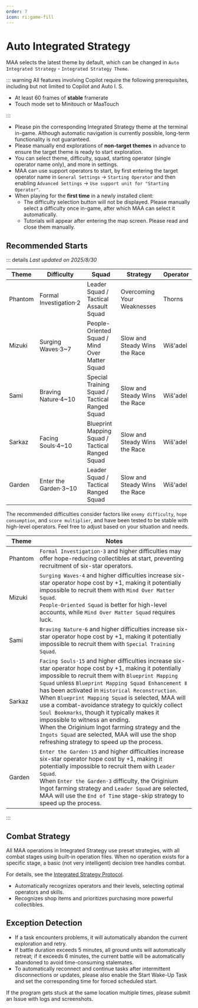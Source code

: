 ```yaml
---
order: 7
icon: ri:game-fill
---
```


# Auto Integrated Strategy

MAA selects the latest theme by default, which can be changed in `Auto Integrated Strategy` - `Integrated Strategy Theme`.

::: warning
All features involving Copilot require the following prerequisites, including but not limited to Copilot and Auto I. S.

- At least 60 frames of **stable** framerate
- Touch mode set to Minitouch or MaaTouch

:::

- Please pin the corresponding Integrated Strategy theme at the terminal in-game. Although automatic navigation is currently possible, long-term functionality is not guaranteed.
- Please manually end explorations of **non-target themes** in advance to ensure the target theme is ready to start exploration.
- You can select theme, difficulty, squad, starting operator (single operator name only), and more in settings.
- MAA can use support operators to start, by first entering the target operator name in `General Settings` → `Starting Operator` and then enabling `Advanced Settings` → `Use support unit for "Starting Operator"`.
- When playing for the **first time** in a newly installed client:
  - The difficulty selection button will not be displayed. Please manually select a difficulty once in-game, after which MAA can select it automatically.
  - Tutorials will appear after entering the map screen. Please read and close them manually.

## Recommended Starts

::: details _Last updated on 2025/8/30_

| Theme   | Difficulty             | Squad                                           | Strategy                      | Operator |
| ------- | ---------------------- | ----------------------------------------------- | ----------------------------- | -------- |
| Phantom | Formal Investigation·2 | Leader Squad / Tactical Assault Squad           | Overcoming Your Weaknesses    | Thorns   |
| Mizuki  | Surging Waves·3~7      | People-Oriented Squad / Mind Over Matter Squad  | Slow and Steady Wins the Race | Wiš'adel |
| Sami    | Braving Nature·4~10    | Special Training Squad / Tactical Ranged Squad  | Slow and Steady Wins the Race | Wiš'adel |
| Sarkaz  | Facing Souls·4~10      | Blueprint Mapping Squad / Tactical Ranged Squad | Slow and Steady Wins the Race | Wiš'adel |
| Garden  | Enter the Garden·3~10  | Leader Squad / Tactical Ranged Squad            | Slow and Steady Wins the Race | Wiš'adel |

The recommended difficulties consider factors like `enemy difficulty`, `hope consumption`, and `score multiplier`, and have been tested to be stable with high-level operators. Feel free to adjust based on your situation and needs.

| Theme   | Notes                                                                                                                                                                                                                                                                                                                                                                                                                                                                                                                                                                                                                   |
| ------- | ----------------------------------------------------------------------------------------------------------------------------------------------------------------------------------------------------------------------------------------------------------------------------------------------------------------------------------------------------------------------------------------------------------------------------------------------------------------------------------------------------------------------------------------------------------------------------------------------------------------------- |
| Phantom | `Formal Investigation·3` and higher difficulties may offer hope-reducing collectibles at start, preventing recruitment of six-star operators.                                                                                                                                                                                                                                                                                                                                                                                                                                                                           |
| Mizuki  | `Surging Waves·4` and higher difficulties increase six-star operator hope cost by +1, making it potentially impossible to recruit them with `Mind Over Matter Squad`.<br>`People-Oriented Squad` is better for high-level accounts, while `Mind Over Matter Squad` requires luck.                                                                                                                                                                                                                                                                                                                                       |
| Sami    | `Braving Nature·6` and higher difficulties increase six-star operator hope cost by +1, making it potentially impossible to recruit them with `Special Training Squad`.                                                                                                                                                                                                                                                                                                                                                                                                                                                  |
| Sarkaz  | `Facing Souls·15` and higher difficulties increase six-star operator hope cost by +1, making it potentially impossible to recruit them with `Blueprint Mapping Squad` unless `Blueprint Mapping Squad Enhancement Ⅱ` has been activated in `Historical Reconstruction`.<br>When `Blueprint Mapping Squad` is selected, MAA will use a combat-avoidance strategy to quickly collect `Soul Bookmarks`, though it typically makes it impossible to witness an ending.<br>When the Originium Ingot farming strategy and the `Ingots Squad` are selected, MAA will use the shop refreshing strategy to speed up the process. |
| Garden  | `Enter the Garden·15` and higher difficulties increase six-star operator hope cost by +1, making it potentially impossible to recruit them with `Leader Squad`.<br>When `Enter the Garden·3` difficulty, the Originium Ingot farming strategy and `Leader Squad` are selected, MAA will use the `End of Time` stage-skip strategy to speed up the process.                                                                                                                                                                                                                                                              |

:::

## Combat Strategy

All MAA operations in Integrated Strategy use preset strategies, with all combat stages using built-in operation files. When no operation exists for a specific stage, a basic (not very intelligent) decision tree handles combat.

For details, see the [Integrated Strategy Protocol](../../protocol/integrated-strategy-schema.md).

- Automatically recognizes operators and their levels, selecting optimal operators and skills.
- Recognizes shop items and prioritizes purchasing more powerful collectibles.

## Exception Detection

- If a task encounters problems, it will automatically abandon the current exploration and retry.
- If battle duration exceeds 5 minutes, all ground units will automatically retreat; if it exceeds 6 minutes, the current battle will be automatically abandoned to avoid time-consuming stalemates.
- To automatically reconnect and continue tasks after intermittent disconnections or updates, please also enable the Start Wake-Up Task and set the corresponding time for forced scheduled start.

If the program gets stuck at the same location multiple times, please submit an Issue with logs and screenshots.
